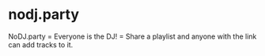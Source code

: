 # nodj.party

NoDJ.party  = Everyone is the DJ! = Share a playlist and anyone with the link can add tracks to it.

